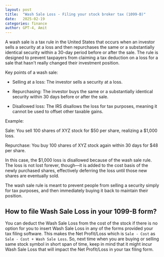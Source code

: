 ```yaml
---
layout: post
title:  "Wash Sale Loss - Filing your stock broker tax (1099-B)"
date:   2025-02-19
categories: finance
author: GPT-4, Amit
---
```


A wash sale is a tax rule in the United States that occurs when an investor sells a security at a loss and then repurchases the same or a substantially identical security within a 30-day period before or after the sale. The rule is designed to prevent taxpayers from claiming a tax deduction on a loss for a sale that hasn't really changed their investment position.

Key points of a wash sale:

- Selling at a loss: The investor sells a security at a loss.

- Repurchasing: The investor buys the same or a substantially identical security within 30 days before or after the sale.

- Disallowed loss: The IRS disallows the loss for tax purposes, meaning it cannot be used to offset other taxable gains.

Example:

Sale: You sell 100 shares of XYZ stock for $50 per share, realizing a $1,000 loss.

Repurchase: You buy 100 shares of XYZ stock again within 30 days for $48 per share.

In this case, the $1,000 loss is disallowed because of the wash sale rule. The loss is not lost forever, though—it is added to the cost basis of the newly purchased shares, effectively deferring the loss until those new shares are eventually sold.


The wash sale rule is meant to prevent people from selling a security simply for tax purposes, and then immediately buying it back to maintain their position.


## How to file Wash Sale Loss in your 1099-B form?

You can deduct the Wash Sale Loss from the cost of the stock if there is no option for you to insert Wash Sale Loss in any of the forms provided your tax filing software. This makes the Net Profit/Loss which is `Sale - Cost` as  `Sale - Cost + Wash Sale Loss`. So, next time when you are buying or selling same stock symbol in short span of time, keep in mind that it might incur Wash Sale Loss that will impact the Net Profit/Loss in your tax filing form.
